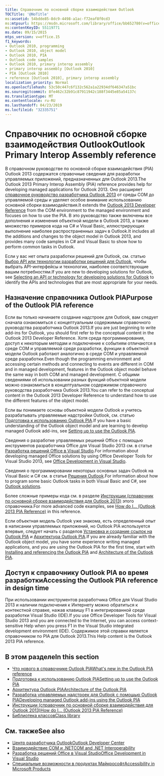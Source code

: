 ```yaml
---
title: Справочник по основной сборке взаимодействия Outlook
TOCTitle: '@NoTitle'
ms:assetid: 54bdde85-8dc9-4498-a1ac-f72eaf8f0cd3
ms:mtpsurl: https://msdn.microsoft.com/library/office/bb652780(v=office.15)
ms:contentKeyID: 55119771
ms.date: 09/15/2015
mtps_version: v=office.15
f1_keywords:
- Outlook 2010, programming
- Outlook 2010, object model
- Outlook 2010, PIA
- Outlook code samples
- Outlook 2010, primary interop assembly
- primary interop assembly [Outlook 2010]
- PIA [Outlook 2010]
- reference [Outlook 2010], primary interop assembly
localization_priority: Normal
ms.openlocfilehash: 53c50c447c6f132c562a1a22934df646347a51bc
ms.sourcegitcommit: 8fe462c32b91c87911942c188f3445e85a54137c
ms.translationtype: MT
ms.contentlocale: ru-RU
ms.lasthandoff: 04/23/2019
ms.locfileid: "32335751"
---
```

# <a name="outlook-primary-interop-assembly-reference"></a><span data-ttu-id="db00a-102">Справочник по основной сборке взаимодействия Outlook</span><span class="sxs-lookup"><span data-stu-id="db00a-102">Outlook Primary Interop Assembly reference</span></span>

<span data-ttu-id="db00a-103">В справочном руководстве по основной сборке взаимодействия (PIA) Outlook 2013 содержатся справочные сведения для разработки управляемых приложений, предназначенных для Outlook 2013.</span><span class="sxs-lookup"><span data-stu-id="db00a-103">The Outlook 2013 Primary Interop Assembly (PIA) reference provides help for developing managed applications for Outlook 2013.</span></span> <span data-ttu-id="db00a-104">Оно расширяет [справочное руководство разработчика Outlook 2013](https://docs.microsoft.com/office/vba/api/overview/outlook) от среды COM до управляемой среды и уделяет особое внимание использованию основной сборки взаимодействия.</span><span class="sxs-lookup"><span data-stu-id="db00a-104">It extends the [Outlook 2013 Developer Reference](https://docs.microsoft.com/office/vba/api/overview/outlook) from the COM environment to the managed environment and focuses on how to use the PIA.</span></span> <span data-ttu-id="db00a-105">В это руководство также включены все дополнения и изменения объектной модели в Outlook 2013, а также множество примеров кода на C\# и Visual Basic, иллюстрирующих выполнение наиболее распространенных задач в Outlook.</span><span class="sxs-lookup"><span data-stu-id="db00a-105">It includes all the additions and changes to the object model in Outlook 2013, and provides many code samples in C\# and Visual Basic to show how to perform common tasks in Outlook.</span></span>

<span data-ttu-id="db00a-106">Если у вас нет опыта разработки решений для Outlook, см. статью [Выбор API или технологии разработки решений для Outlook](../selecting-an-api-or-technology-for-developing-solutions-for-outlook.md), чтобы выбрать API-интерфейсы и технологии, наиболее соответствующие вашим потребностям.</span><span class="sxs-lookup"><span data-stu-id="db00a-106">If you are new to developing solutions for Outlook, see [Selecting an API or technology for developing solutions for Outlook](../selecting-an-api-or-technology-for-developing-solutions-for-outlook.md) to identify the APIs and technologies that are most appropriate for your needs.</span></span>

## <a name="purpose-of-the-outlook-pia-reference"></a><span data-ttu-id="db00a-107">Назначение справочника Outlook PIA</span><span class="sxs-lookup"><span data-stu-id="db00a-107">Purpose of the Outlook PIA reference</span></span>

<span data-ttu-id="db00a-108">Если вы только начинаете создание надстроек для Outlook, вам следует сначала ознакомиться с концептуальным содержимым справочного руководства разработчика Outlook 2013.</span><span class="sxs-lookup"><span data-stu-id="db00a-108">If you are just beginning to write add-ins for Outlook, you should first refer to the conceptual content in the Outlook 2013 Developer Reference.</span></span> <span data-ttu-id="db00a-109">Хотя среда программирования, доступ к некоторым методам и подключение к событиям отличаются в среде COM и управляемой среде разработки, функции в объектной модели Outlook работают аналогично в среде COM и управляемой среде разработки.</span><span class="sxs-lookup"><span data-stu-id="db00a-109">Even though the programming environment and accessing certain methods and connecting to events are different in COM and in managed development, features in the Outlook object model behave the same way in both COM and managed development.</span></span> <span data-ttu-id="db00a-110">С общими сведениями об использовании разных функций объектной модели можно ознакомиться в концептуальном содержимом справочного руководства разработчика Outlook 2013.</span><span class="sxs-lookup"><span data-stu-id="db00a-110">You can refer to the conceptual content in the Outlook 2013 Developer Reference to understand how to use the different features of the object model.</span></span>

<span data-ttu-id="db00a-111">Если вы понимаете основы объектной модели Outlook и учитесь разрабатывать управляемые надстройки Outlook, см. статью [Подготовка к использованию Outlook PIA](setting-up-to-use-the-outlook-pia.md).</span><span class="sxs-lookup"><span data-stu-id="db00a-111">If you have a basic understanding of the Outlook object model and are learning to develop managed Outlook add-ins, see [Setting up to use the Outlook PIA](setting-up-to-use-the-outlook-pia.md).</span></span> 

<span data-ttu-id="db00a-112">Сведения о разработке управляемых решений Office с помощью инструментов разработчика Office для Visual Studio 2013 см. в статье [Разработка решений Office в Visual Studio](https://docs.microsoft.com/visualstudio/vsto/office-and-sharepoint-development-in-visual-studio?view=vs-2017).</span><span class="sxs-lookup"><span data-stu-id="db00a-112">For information about developing managed Office solutions by using Office Developer Tools for Visual Studio 2013, see [Office Development in Visual Studio](https://docs.microsoft.com/visualstudio/vsto/office-and-sharepoint-development-in-visual-studio?view=vs-2017).</span></span> 

<span data-ttu-id="db00a-113">Сведения о программировании некоторых основных задач Outlook на Visual Basic и C\# см. в статье [Решения Outlook](https://docs.microsoft.com/visualstudio/vsto/outlook-solutions?view=vs-2017).</span><span class="sxs-lookup"><span data-stu-id="db00a-113">For information about how to program some basic Outlook tasks in both Visual Basic and C\#, see [Outlook solutions](https://docs.microsoft.com/visualstudio/vsto/outlook-solutions?view=vs-2017).</span></span> 

<span data-ttu-id="db00a-114">Более сложные примеры кода см. в разделе [Инструкции (справочник по основной сборке взаимодействия для Outlook 2013)](how-do-i-outlook-2013-pia-reference.md) этого справочника.</span><span class="sxs-lookup"><span data-stu-id="db00a-114">For more advanced code examples, see [How do I... (Outlook 2013 PIA Reference)](how-do-i-outlook-2013-pia-reference.md) in this reference.</span></span>

<span data-ttu-id="db00a-115">Если объектная модель Outlook уже знакома, есть определенный опыт в написании управляемых приложений, но Outlook PIA используется впервые, следует начать с разделов [Установка и создание ссылок на Outlook PIA](installing-and-referencing-the-outlook-pia.md) и [Архитектура Outlook PIA](architecture-of-the-outlook-pia.md).</span><span class="sxs-lookup"><span data-stu-id="db00a-115">If you are already familiar with the Outlook object model, you have some experience writing managed applications, and you are using the Outlook PIA for the first time, start with [Installing and referencing the Outlook PIA](installing-and-referencing-the-outlook-pia.md) and [Architecture of the Outlook PIA](architecture-of-the-outlook-pia.md).</span></span>

## <a name="accessing-the-outlook-pia-reference-in-design-time"></a><span data-ttu-id="db00a-116">Доступ к справочнику Outlook PIA во время разработки</span><span class="sxs-lookup"><span data-stu-id="db00a-116">Accessing the Outlook PIA reference in design time</span></span>

<span data-ttu-id="db00a-117">При использовании инструментов разработчика Office для Visual Studio 2013 и наличии подключения к Интернету можно обратиться к контекстной справке, нажав клавишу F1 в интегрированной среде разработки Visual Studio (IDE).</span><span class="sxs-lookup"><span data-stu-id="db00a-117">If you use Office Developer Tools for Visual Studio 2013 and you are connected to the Internet, you can access context-sensitive Help when you press F1 in the Visual Studio integrated development environment (IDE).</span></span> <span data-ttu-id="db00a-118">Содержимое этой справки является справочником по PIA для Outlook 2013.</span><span class="sxs-lookup"><span data-stu-id="db00a-118">This Help content is the Outlook 2013 PIA reference.</span></span>

## <a name="in-this-section"></a><span data-ttu-id="db00a-119">В этом разделе</span><span class="sxs-lookup"><span data-stu-id="db00a-119">In this section</span></span>

- [<span data-ttu-id="db00a-120">Что нового в справочнике Outlook PIA</span><span class="sxs-lookup"><span data-stu-id="db00a-120">What's new in the Outlook PIA reference</span></span>](what-s-new-in-the-outlook-pia-reference.md)
- [<span data-ttu-id="db00a-121">Подготовка к использованию Outlook PIA</span><span class="sxs-lookup"><span data-stu-id="db00a-121">Setting up to use the Outlook PIA</span></span>](setting-up-to-use-the-outlook-pia.md)
- [<span data-ttu-id="db00a-122">Архитектура Outlook PIA</span><span class="sxs-lookup"><span data-stu-id="db00a-122">Architecture of the Outlook PIA</span></span>](architecture-of-the-outlook-pia.md)
- [<span data-ttu-id="db00a-123">Разработка управляемых надстроек для Outlook с помощью Outlook PIA</span><span class="sxs-lookup"><span data-stu-id="db00a-123">Developing managed Outlook add-ins using the Outlook PIA</span></span>](developing-managed-outlook-add-ins-using-the-outlook-pia.md)
- [<span data-ttu-id="db00a-124">Инструкции (справочник по основной сборке взаимодействия для Outlook 2013)</span><span class="sxs-lookup"><span data-stu-id="db00a-124">How do I... (Outlook 2013 PIA Reference)</span></span>](how-do-i-outlook-2013-pia-reference.md)
- [<span data-ttu-id="db00a-125">Библиотека классов</span><span class="sxs-lookup"><span data-stu-id="db00a-125">Class library</span></span>](https://docs.microsoft.com/dotnet/api/microsoft.office.interop.outlook?view=outlook-pia)

## <a name="see-also"></a><span data-ttu-id="db00a-126">См. также</span><span class="sxs-lookup"><span data-stu-id="db00a-126">See also</span></span>

- [<span data-ttu-id="db00a-127">Центр разработчика Outlook</span><span class="sxs-lookup"><span data-stu-id="db00a-127">Outlook Developer Center</span></span>](../outlook-home.md)
- [<span data-ttu-id="db00a-128">Взаимодействие COM и .NET</span><span class="sxs-lookup"><span data-stu-id="db00a-128">COM and .NET Interoperability</span></span>](https://www.apress.com/us/book/9781590590119)
- [<span data-ttu-id="db00a-129">Разработка решений Office в Visual Studio</span><span class="sxs-lookup"><span data-stu-id="db00a-129">Office Development in Visual Studio</span></span>](https://docs.microsoft.com/visualstudio/vsto/office-and-sharepoint-development-in-visual-studio?view=vs-2017)
- [<span data-ttu-id="db00a-130">Специальные возможности в продуктах Майкрософт</span><span class="sxs-lookup"><span data-stu-id="db00a-130">Accessibility in Microsoft Products</span></span>](https://www.microsoft.com/en-us/accessibility/)

